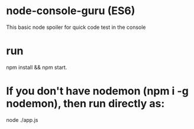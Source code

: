 # node-console-guru (ES6)
This basic node spoiler for quick code test in the console

# run
npm install && npm start. 
# If you don't have nodemon (npm i -g nodemon), then run directly as: 
node ./app.js
